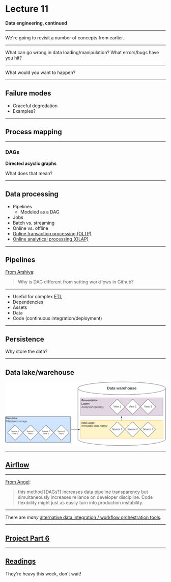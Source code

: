 # Lecture 11

**Data engineering, continued**

---

We're going to revisit a number of concepts from earlier.

---

What can go wrong in data loading/manipulation? What errors/bugs have you hit?

---

What would you want to happen?

---

## Failure modes

- Graceful degredation
- Examples?

---

## Process mapping

---

### DAGs

**Directed acyclic graphs**

What does that mean?

---

## Data processing

- Pipelines
  - Modeled as a DAG
- Jobs
- Batch vs. streaming
- Online vs. offline
- [Online transaction processing (OLTP)](https://en.wikipedia.org/wiki/Online_transaction_processing)
- [Online analytical processing (OLAP)](https://en.wikipedia.org/wiki/Online_analytical_processing)

---

## Pipelines

[From Arshiya](https://edstem.org/us/courses/73208/discussion/6434817?comment=14941963):

> Why is DAG different from setting workflows in Github?

---

- Useful for complex [ETL](lecture_10.md#overview)
- Dependencies
- Assets
- Data
- Code (continuous integration/deployment)

---

## Persistence

Why store the data?

---

## Data lake/warehouse

<!-- https://lucid.app/lucidchart/3a04cf05-06b1-4a79-a2f5-b72314f0d46e/edit --->

![Warehouse layers](../img/warehouse_layers.svg)

---

## [Airflow](https://airflow.apache.org/)

---

[From Angel](https://edstem.org/us/courses/73208/discussion/6434817?comment=14975715):

> this method [DAGs?] increases data pipeline transparency but simultaneously increases reliance on developer discipline. Code flexibility might just as easily turn into production instability.

---

There are _many_ [alternative data integration / workflow orchestration tools](https://www.pracdata.io/p/open-source-data-engineering-landscape-2025).

---

## [Project Part 6](../docs/project.md#part-6)

---

## [Readings](../readings/week_12.md)

They're heavy this week, don't wait!
